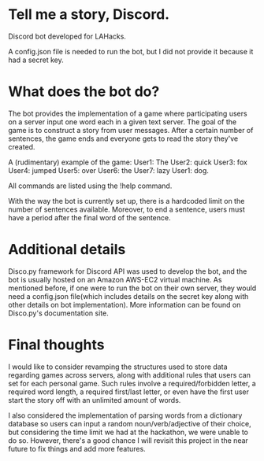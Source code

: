 # Tell me a story, Discord.
Discord bot developed for LAHacks.

A config.json file is needed to run the bot, but I did not provide it because it had a secret key.

# What does the bot do?
The bot provides the implementation of a game where participating users on a server input one word each in a given text server. The goal of the game is to construct a story from user messages. After a certain number of sentences,  the game ends and everyone gets to read the story they've created. 

A (rudimentary) example of the game:
User1: The
User2: quick
User3: fox
User4: jumped
User5: over
User6: the
User7: lazy
User1: dog.

All commands are listed using the !help command. 

With the way the bot is currently set up, there is a hardcoded limit on the number of sentences available. Moreover, to end a sentence, users must have a period after the final word of the sentence. 

# Additional details
Disco.py framework for Discord API was used to develop the bot, and the bot is usually hosted on an Amazon AWS-EC2 virtual machine. As mentioned before, if one were to run the bot on their own server, they would need a config.json file(which includes details on the secret key along with other details on bot implementation). More information can be found on Disco.py's documentation site.

# Final thoughts
I would like to consider revamping the structures used to store data regarding games across servers, along with additional rules that users can set for each personal game. Such rules involve a required/forbidden letter, a required word length, a required first/last letter, or even have the first user start the story off with an unlimited amount of words. 

I also considered the implementation of parsing words from a dictionary database so users can input a random noun/verb/adjective of their choice, but considering the time limit we had at the hackathon, we were unable to do so. However, there's a good chance I will revisit this project in the near future to fix things and add more features.
